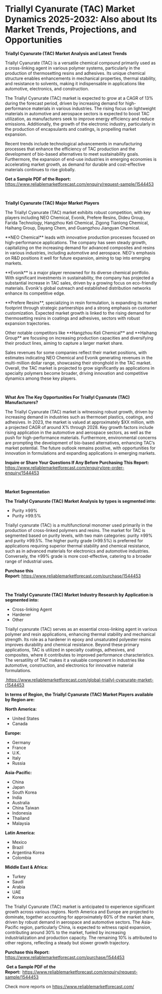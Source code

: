 <p><h1>Triallyl Cyanurate (TAC) Market Dynamics 2025-2032: Also about Its Market Trends, Projections, and Opportunities</h1></p><p><strong>Triallyl Cyanurate (TAC) Market Analysis and Latest Trends</strong></p>
<p><p>Triallyl Cyanurate (TAC) is a versatile chemical compound primarily used as a cross-linking agent in various polymer systems, particularly in the production of thermosetting resins and adhesives. Its unique chemical structure enables enhancements in mechanical properties, thermal stability, and resistance to solvents, making it indispensable in applications like automotive, electronics, and construction.</p><p>The Triallyl Cyanurate (TAC) market is expected to grow at a CAGR of 13% during the forecast period, driven by increasing demand for high-performance materials in various industries. The rising focus on lightweight materials in automotive and aerospace sectors is expected to boost TAC utilization, as manufacturers seek to improve energy efficiency and reduce emissions. Additionally, the growth of the electronic industry, particularly in the production of encapsulants and coatings, is propelling market expansion.</p><p>Recent trends include technological advancements in manufacturing processes that enhance the efficiency of TAC production and the development of bio-based alternatives to meet sustainability goals. Furthermore, the expansion of end-use industries in emerging economies is accelerating market growth, as demand for durable and cost-effective materials continues to rise globally.</p></p>
<p><strong>Get a Sample PDF of the Report:&nbsp;</strong> <a href="https://www.reliablemarketforecast.com/enquiry/request-sample/1544453?utm_campaign=2449&utm_medium=2&utm_source=Github&utm_content=ia&utm_term=28022025&utm_id=triallyl-cyanurate-tac">https://www.reliablemarketforecast.com/enquiry/request-sample/1544453</a></p>
<p>&nbsp;</p>
<p><strong>Triallyl Cyanurate (TAC) Major Market Players</strong></p>
<p><p>The Triallyl Cyanurate (TAC) market exhibits robust competition, with key players including NEO Chemical, Evonik, Prefere Resins, Dideu Group, Farida Technology, Hangzhou Keli Chemical, Zigong Tianlong Chemical, Haihang Group, Dayang Chem, and Guangzhou Jiangyan Chemical.</p><p>**NEO Chemical** leads with innovative production processes focused on high-performance applications. The company has seen steady growth, capitalizing on the increasing demand for advanced composites and resins in various industries, including automotive and aerospace. NEO's emphasis on R&D positions it well for future expansion, aiming to tap into emerging markets.</p><p>**Evonik** is a major player renowned for its diverse chemical portfolio. With significant investments in sustainability, the company has projected a substantial increase in TAC sales, driven by a growing focus on eco-friendly materials. Evonik's global outreach and established distribution networks enhance its competitive edge.</p><p>**Prefere Resins**, specializing in resin formulation, is expanding its market footprint through strategic partnerships and a strong emphasis on customer customization. Expected market growth is linked to the rising demand for thermosetting resins in coatings and adhesives, sectors with robust expansion trajectories.</p><p>Other notable competitors like **Hangzhou Keli Chemical** and **Haihang Group** are focusing on increasing production capacities and diversifying their product lines, aiming to capture a larger market share.</p><p>Sales revenues for some companies reflect their market positions, with estimates indicating NEO Chemical and Evonik generating revenues in the multi-million dollar range, showcasing their stronghold in the TAC market. Overall, the TAC market is projected to grow significantly as applications in specialty polymers become broader, driving innovation and competitive dynamics among these key players.</p></p>
<p>&nbsp;</p>
<p><strong>What Are The Key Opportunities For Triallyl Cyanurate (TAC) Manufacturers?</strong></p>
<p><p>The Triallyl Cyanurate (TAC) market is witnessing robust growth, driven by increasing demand in industries such as thermoset plastics, coatings, and adhesives. In 2023, the market is valued at approximately $XX million, with a projected CAGR of around X% through 2028. Key growth factors include rising application in the automotive and aerospace sectors, as well as the push for high-performance materials. Furthermore, environmental concerns are prompting the development of bio-based alternatives, enhancing TAC’s market potential. The future outlook remains positive, with opportunities for innovation in formulations and expanding applications in emerging markets.</p></p>
<p><strong>Inquire or Share Your Questions If Any Before Purchasing This Report:</strong> <a href="https://www.reliablemarketforecast.com/enquiry/pre-order-enquiry/1544453?utm_campaign=2449&utm_medium=2&utm_source=Github&utm_content=ia&utm_term=28022025&utm_id=triallyl-cyanurate-tac">https://www.reliablemarketforecast.com/enquiry/pre-order-enquiry/1544453</a></p>
<p>&nbsp;</p>
<p><strong>Market Segmentation</strong></p>
<p><strong>The Triallyl Cyanurate (TAC) Market Analysis by types is segmented into:</strong></p>
<p><ul><li>Purity ≥99%</li><li>Purity ≥99.5%</li></ul></p>
<p><p>Triallyl cyanurate (TAC) is a multifunctional monomer used primarily in the production of cross-linked polymers and resins. The market for TAC is segmented based on purity levels, with two main categories: purity ≥99% and purity ≥99.5%. The higher purity grade (≥99.5%) is preferred for applications requiring superior thermal stability and chemical resistance, such as in advanced materials for electronics and automotive industries. Conversely, the ≥99% grade is more cost-effective, catering to a broader range of industrial uses.</p></p>
<p><strong>Purchase this Report:&nbsp;</strong><a href="https://www.reliablemarketforecast.com/purchase/1544453?utm_campaign=2449&utm_medium=2&utm_source=Github&utm_content=ia&utm_term=28022025&utm_id=triallyl-cyanurate-tac">https://www.reliablemarketforecast.com/purchase/1544453</a></p>
<p>&nbsp;</p>
<p><strong>The Triallyl Cyanurate (TAC) Market Industry Research by Application is segmented into:</strong></p>
<p><ul><li>Cross-linking Agent</li><li>Hardener</li><li>Other</li></ul></p>
<p><p>Triallyl cyanurate (TAC) serves as an essential cross-linking agent in various polymer and resin applications, enhancing thermal stability and mechanical strength. Its role as a hardener in epoxy and unsaturated polyester resins improves durability and chemical resistance. Beyond these primary applications, TAC is utilized in specialty coatings, adhesives, and composites, where it contributes to improved performance characteristics. The versatility of TAC makes it a valuable component in industries like automotive, construction, and electronics for innovative material formulations.</p></p>
<p><a href="https://www.reliablemarketforecast.com/global-triallyl-cyanurate-market-r1544453?utm_campaign=2449&utm_medium=2&utm_source=Github&utm_content=ia&utm_term=28022025&utm_id=triallyl-cyanurate-tac">&nbsp;https://www.reliablemarketforecast.com/global-triallyl-cyanurate-market-r1544453</a></p>
<p><strong>In terms of Region, the Triallyl Cyanurate (TAC) Market Players available by Region are:</strong></p>
<p>
    <p> <strong> North America: </strong>
        <ul>
            <li>United States</li>
            <li>Canada</li>
        </ul>
        </p> 
    <p> <strong> Europe: </strong>
        <ul>
            <li>Germany</li>
            <li>France</li>
            <li>U.K.</li>
            <li>Italy</li>
            <li>Russia</li>
        </ul>
        </p> 
    <p> <strong> Asia-Pacific: </strong>
        <ul>
            <li>China</li>
            <li>Japan</li>
            <li>South Korea</li>
            <li>India</li>
            <li>Australia</li>
            <li>China Taiwan</li>
            <li>Indonesia</li>
            <li>Thailand</li>
            <li>Malaysia</li>
        </ul>
        </p> 
    <p> <strong> Latin America: </strong>
        <ul>
            <li>Mexico</li>
            <li>Brazil</li>
            <li>Argentina Korea</li>
            <li>Colombia</li>
        </ul>
        </p> 
    <p> <strong> Middle East & Africa: </strong>
        <ul>
            <li>Turkey</li>
            <li>Saudi</li>
            <li>Arabia</li>
            <li>UAE</li>
            <li>Korea</li>
        </ul>
    </p>
    </p>
<p><p>The Triallyl Cyanurate (TAC) market is anticipated to experience significant growth across various regions. North America and Europe are projected to dominate, together accounting for approximately 60% of the market share, driven by robust demand in aerospace and automotive sectors. The Asia-Pacific region, particularly China, is expected to witness rapid expansion, contributing around 30% to the market, fueled by increasing industrialization and production capacity. The remaining 10% is attributed to other regions, reflecting a steady but slower growth trajectory.</p></p>
<p><strong>Purchase this Report: </strong><a href="https://www.reliablemarketforecast.com/purchase/1544453?utm_campaign=2449&utm_medium=2&utm_source=Github&utm_content=ia&utm_term=28022025&utm_id=triallyl-cyanurate-tac">https://www.reliablemarketforecast.com/purchase/1544453</a></p>
<p>&nbsp;<strong>Get a Sample PDF of the Report:&nbsp;&nbsp;</strong><a href="https://www.reliablemarketforecast.com/enquiry/request-sample/1544453?utm_campaign=2449&utm_medium=2&utm_source=Github&utm_content=ia&utm_term=28022025&utm_id=triallyl-cyanurate-tac">https://www.reliablemarketforecast.com/enquiry/request-sample/1544453</a></p>
<p><strong></strong></p>
<p>Check more reports on <a href="https://www.reliablemarketforecast.com/?utm_campaign=2449&utm_medium=2&utm_source=Github&utm_content=ia&utm_term=28022025&utm_id=triallyl-cyanurate-tac">https://www.reliablemarketforecast.com/</a></p>